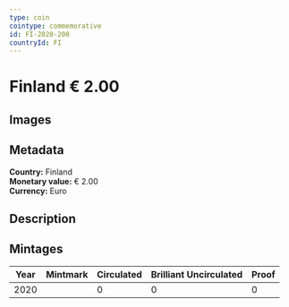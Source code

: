 ```yaml
---
type: coin
cointype: commemorative
id: FI-2020-200
countryId: FI
---
```


# Finland € 2.00

## Images


## Metadata

**Country:** Finland\
**Monetary value:** € 2.00\
**Currency:** Euro

## Description


## Mintages

| Year | Mintmark | Circulated | Brilliant Uncirculated | Proof |
| ---- | -------- | ---------- | ---------------------- | ----- |
| 2020 |  | 0| 0 | 0 |
